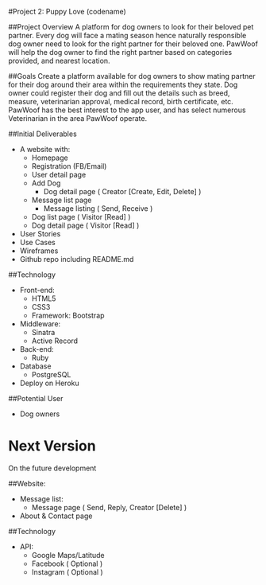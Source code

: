#Project 2: Puppy Love (codename)

##Project Overview
A platform for dog owners to look for their beloved pet partner. Every dog will face a mating season hence naturally responsible dog owner need to look for the right partner for their beloved one. PawWoof will help the dog owner to find the right partner based on categories provided, and nearest location.

##Goals
Create a platform available for dog owners to show mating partner for their dog around their area within the requirements they state. Dog owner could register their dog and fill out the details such as breed, measure, veterinarian approval, medical record, birth certificate, etc. PawWoof has the best interest to the app user, and has select numerous Veterinarian in the area PawWoof operate.

##Initial Deliverables
- A website with:
    - Homepage
    - Registration (FB/Email)
    - User detail page
    - Add Dog
        - Dog detail page ( Creator [Create, Edit, Delete] )
    - Message list page
        - Message listing ( Send, Receive ) 
    - Dog list page ( Visitor [Read] )
    - Dog detail page ( Visitor [Read] )
- User Stories
- Use Cases
- Wireframes
- Github repo including README.md

##Technology
- Front-end:
    - HTML5
    - CSS3
    - Framework: Bootstrap
- Middleware:
    - Sinatra
    - Active Record
- Back-end:
    - Ruby
- Database
    - PostgreSQL
- Deploy on Heroku

##Potential User
- Dog owners
 
# Next Version
On the future development

##Website:
- Message list:
    - Message page ( Send, Reply, Creator [Delete] )
- About & Contact page

##Technology
- API:
    - Google Maps/Latitude
    - Facebook ( Optional )
    - Instagram ( Optional )